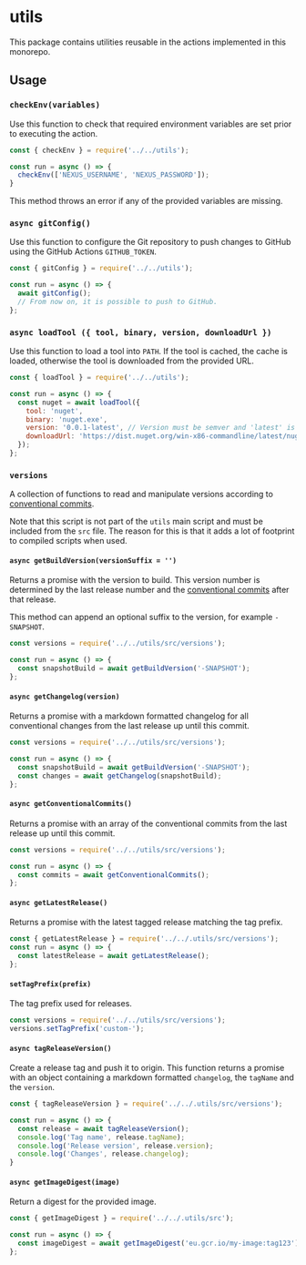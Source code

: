 # utils

This package contains utilities reusable in the actions implemented in this monorepo.

## Usage

### `checkEnv(variables)`

Use this function to check that required environment variables are set prior to executing the action.

```javascript
const { checkEnv } = require('../../utils');

const run = async () => {
  checkEnv(['NEXUS_USERNAME', 'NEXUS_PASSWORD']);
}
```
This method throws an error if any of the provided variables are missing.

### `async gitConfig()`

Use this function to configure the Git repository to push changes to GitHub using the GitHub Actions `GITHUB_TOKEN`.

```javascript
const { gitConfig } = require('../../utils');

const run = async () => {
  await gitConfig();
  // From now on, it is possible to push to GitHub.
};
```

### `async loadTool ({ tool, binary, version, downloadUrl })`

Use this function to load a tool into `PATH`. If the tool is cached, the cache is loaded, otherwise the tool is
downloaded from the provided URL.

```javascript
const { loadTool } = require('../../utils');

const run = async () => {
  const nuget = await loadTool({
    tool: 'nuget',
    binary: 'nuget.exe',
    version: '0.0.1-latest', // Version must be semver and 'latest' is not.
    downloadUrl: 'https://dist.nuget.org/win-x86-commandline/latest/nuget.exe',
  });
};
```

### `versions`

A collection of functions to read and manipulate versions according to
[conventional commits](https://conventionalcommits.org).

Note that this script is not part of the `utils` main script and must be included from the `src` file. The reason for
this is that it adds a lot of footprint to compiled scripts when used.

#### `async getBuildVersion(versionSuffix = '')`

Returns a promise with the version to build. This version number is determined by the last release number and the
[conventional commits](https://conventionalcommits.org) after that release.

This method can append an optional suffix to the version, for example `-SNAPSHOT`.

```javascript
const versions = require('../../utils/src/versions');

const run = async () => {
  const snapshotBuild = await getBuildVersion('-SNAPSHOT');
};
```

#### `async getChangelog(version)`

Returns a promise with a markdown formatted changelog for all conventional changes from the last release up until this
commit.

```javascript
const versions = require('../../utils/src/versions');

const run = async () => {
  const snapshotBuild = await getBuildVersion('-SNAPSHOT');
  const changes = await getChangelog(snapshotBuild);
};
```

#### `async getConventionalCommits()`

Returns a promise with an array of the conventional commits from the last release up until this commit.

```javascript
const versions = require('../../utils/src/versions');

const run = async () => {
  const commits = await getConventionalCommits();
};
```

#### `async getLatestRelease()`

Returns a promise with the latest tagged release matching the tag prefix.

```javascript
const { getLatestRelease } = require('../../.utils/src/versions');
const run = async () => {
  const latestRelease = await getLatestRelease();
};
```

#### `setTagPrefix(prefix)`

The tag prefix used for releases.

```javascript
const versions = require('../../utils/src/versions');
versions.setTagPrefix('custom-');
```

#### `async tagReleaseVersion()`

Create a release tag and push it to origin. This function returns a promise with an object containing a markdown
formatted `changelog`, the `tagName` and the `version`.

```javascript
const { tagReleaseVersion } = require('../../.utils/src/versions');

const run = async () => {
  const release = await tagReleaseVersion();
  console.log('Tag name', release.tagName);
  console.log('Release version', release.version);
  console.log('Changes', release.changelog);
}
```

#### `async getImageDigest(image)`

Return a digest for the provided image.

```javascript
const { getImageDigest } = require('../../.utils/src');

const run = async () => {
  const imageDigest = await getImageDigest('eu.gcr.io/my-image:tag123');
};
```

